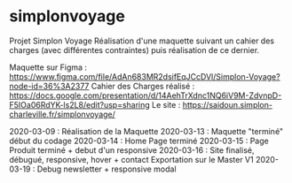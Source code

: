 # simplonvoyage
Projet Simplon Voyage
Réalisation d'une maquette suivant un cahier des charges (avec différentes contraintes) puis réalisation de ce dernier.

Maquette sur Figma : https://www.figma.com/file/AdAn683MR2dsifEqJCcDVl/Simplon-Voyage?node-id=36%3A2377
Cahier des Charges réalisé : https://docs.google.com/presentation/d/14AehTrXdnc1NQ6iV9M-ZdvnpD-F5IOa06RdYK-ls2L8/edit?usp=sharing
Le site : https://saidoun.simplon-charleville.fr/simplonvoyage/

2020-03-09 :    Réalisation de la Maquette
2020-03-13 :    Maquette "terminé" début du codage
2020-03-14 :    Home Page terminé
2020-03-15 :    Page Produit terminé + debut d'un responsive
2020-03-16 :    Site finalisé, débugué, responsive, hover + contact
                Exportation sur le Master V1
2020-03-19 :    Debug newsletter + responsive modal

           
